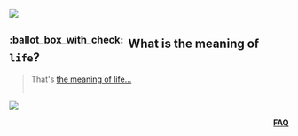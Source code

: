 ![](https://via.placeholder.com/1024x1.png/0078D7/0078D7/text=+)<!--3px blue line-->
<!-- Template: What is the meaning of life? -->
<h2>
  <a class="anchor" id= "what-is-the-meaning-of-life">
    <sup>:ballot_box_with_check:&ensp;</sup>What is the meaning of <code>life</code>?
  </a>
</h2>
<blockquote>
<span><!-- leave the next line blank -->

That's [the meaning of life...](https://www.google.com/search?q=what+is+the+meaning+of+life%3F)<!--TODO: REPLACE THE CONTENT!-->
</span>
  <br/><br/>
</blockquote>

![](https://via.placeholder.com/1024x1.png/0078D7/0078D7/text=+)<!--1px blue line-->
<p align="right"><a href="/../../#--------------questionfaq----------"><b>FAQ</b></a></p>


<!-- -->